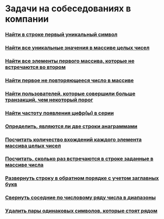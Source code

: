 # Задачи на собеседованиях в компании

### [Найти в строке первый уникальный символ](https://github.com/freeomsk/LiveCoding/tree/master/getFirstUniqueLetter)
### [Найти все уникальные значения в массиве целых чисел](https://github.com/freeomsk/LiveCoding/tree/master/allUniqueElementsArray)
### [Найти все элементы первого массива, которые не встречаются во втором](https://github.com/freeomsk/LiveCoding/tree/master/elementsDoNotOccur)
### [Найти первое не повторяющееся число в массиве](https://github.com/freeomsk/LiveCoding/tree/master/firstNonRepeatedNumber)
### [Найти пользователей, которые совершили больше транзакций, чем некоторый порог]()
### [Найти частоту появления цифр(ы) в серии](https://github.com/freeomsk/LiveCoding/tree/master/numberElementsSeries)
### [Определить, являются ли две строки анаграммами](https://github.com/freeomsk/LiveCoding/tree/master/anagram)
### [Посчитать количество вхождений каждого элемента массива целых чисел](https://github.com/freeomsk/LiveCoding/tree/master/countUniqueElementsArray)
### [Посчитать, сколько раз встречаются в строке заданные в массиве числа](https://github.com/freeomsk/LiveCoding/tree/master/countFilteredChars)
### [Развернуть строку в обратном порядке с учетом заглавных букв](https://github.com/freeomsk/LiveCoding/tree/master/reverseStringUpperCase)
### [Свернуть соседние по числовому ряду числа в диапазоны](https://github.com/freeomsk/LiveCoding/tree/master/adjacentNumbersIntoRanges)
### [Удалить пары одинаковых символов, которые стоят рядом](https://github.com/freeomsk/LiveCoding/tree/master/removePairsIdenticalCharacters)